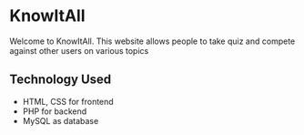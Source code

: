 # KnowItAll
Welcome to KnowItAll. This website allows people to take quiz and compete against other users on various
topics

## Technology Used
* HTML, CSS for frontend
* PHP for backend
* MySQL as database
